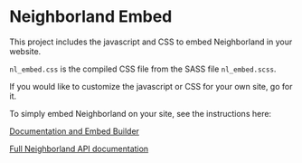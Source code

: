 # Neighborland Embed

This project includes the javascript and CSS to embed Neighborland in your website.

`nl_embed.css` is the compiled CSS file from the SASS file `nl_embed.scss`.

If you would like to customize the javascript or CSS for your own site, go for it.

To simply embed Neighborland on your site, see the instructions here:

[Documentation and Embed Builder](https://neighborland.com/embed)

[Full Neighborland API documentation](https://neighborland.com/docs)